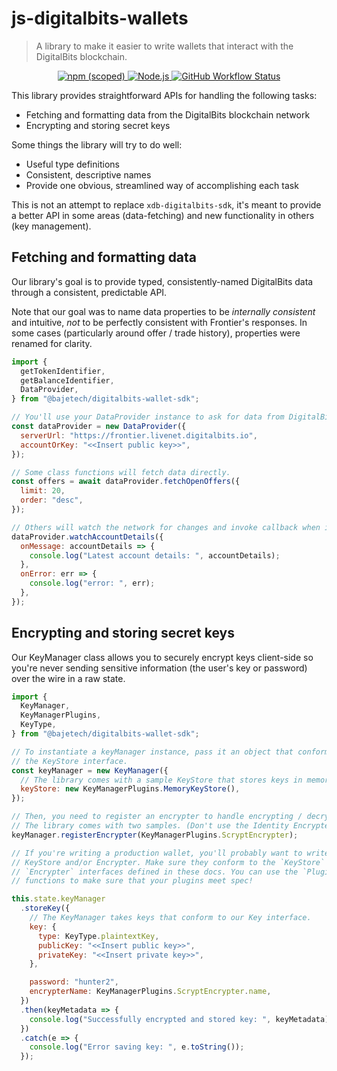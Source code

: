 # js-digitalbits-wallets

> A library to make it easier to write wallets that interact with the DigitalBits blockchain.

<p align="center">
  <a href="https://www.npmjs.com/package/@bajetech/digitalbits-wallet-sdk">
    <img alt="npm (scoped)" src="https://img.shields.io/npm/v/@bajetech/digitalbits-wallet-sdk?style=for-the-badge">
  </a>
  <a href="https://nodejs.org">
    <img alt="Node.js" src="https://img.shields.io/badge/node->=14-yellowgreen?style=for-the-badge&labelColor=000000">
  </a>
  <a href="https://github.com/bajetech/js-digitalbits-wallets/actions/workflows/pipeline.yml">
    <img alt="GitHub Workflow Status" src="https://img.shields.io/github/workflow/status/bajetech/js-digitalbits-wallets/js-digitalbits-wallets%20CI?label=GitHub%20Actions&logo=github&style=for-the-badge">
  </a>
</p>

This library provides straightforward APIs for handling the following tasks:

- Fetching and formatting data from the DigitalBits blockchain network
- Encrypting and storing secret keys

Some things the library will try to do well:

- Useful type definitions
- Consistent, descriptive names
- Provide one obvious, streamlined way of accomplishing each task

This is not an attempt to replace `xdb-digitalbits-sdk`, it's meant to provide a better
API in some areas (data-fetching) and new functionality in others
(key management).

## Fetching and formatting data

Our library's goal is to provide typed, consistently-named DigitalBits data through
a consistent, predictable API.

Note that our goal was to name data properties to be _internally consistent_ and
intuitive, _not_ to be perfectly consistent with Frontier's responses. In some
cases (particularly around offer / trade history), properties were renamed for
clarity.

```js
import {
  getTokenIdentifier,
  getBalanceIdentifier,
  DataProvider,
} from "@bajetech/digitalbits-wallet-sdk";

// You'll use your DataProvider instance to ask for data from DigitalBits.
const dataProvider = new DataProvider({
  serverUrl: "https://frontier.livenet.digitalbits.io",
  accountOrKey: "<<Insert public key>>",
});

// Some class functions will fetch data directly.
const offers = await dataProvider.fetchOpenOffers({
  limit: 20,
  order: "desc",
});

// Others will watch the network for changes and invoke callback when it happens.
dataProvider.watchAccountDetails({
  onMessage: accountDetails => {
    console.log("Latest account details: ", accountDetails);
  },
  onError: err => {
    console.log("error: ", err);
  },
});
```

## Encrypting and storing secret keys

Our KeyManager class allows you to securely encrypt keys client-side so you're
never sending sensitive information (the user's key or password) over the wire
in a raw state.

```js
import {
  KeyManager,
  KeyManagerPlugins,
  KeyType,
} from "@bajetech/digitalbits-wallet-sdk";

// To instantiate a keyManager instance, pass it an object that conforms to
// the KeyStore interface.
const keyManager = new KeyManager({
  // The library comes with a sample KeyStore that stores keys in memory.
  keyStore: new KeyManagerPlugins.MemoryKeyStore(),
});

// Then, you need to register an encrypter to handle encrypting / decrypting keys.
// The library comes with two samples. (Don't use the Identity Encrypter in prod!)
keyManager.registerEncrypter(KeyManagerPlugins.ScryptEncrypter);

// If you're writing a production wallet, you'll probably want to write your own
// KeyStore and/or Encrypter. Make sure they conform to the `KeyStore` and
// `Encrypter` interfaces defined in these docs. You can use the `PluginTesting`
// functions to make sure that your plugins meet spec!

this.state.keyManager
  .storeKey({
    // The KeyManager takes keys that conform to our Key interface.
    key: {
      type: KeyType.plaintextKey,
      publicKey: "<<Insert public key>>",
      privateKey: "<<Insert private key>>",
    },

    password: "hunter2",
    encrypterName: KeyManagerPlugins.ScryptEncrypter.name,
  })
  .then(keyMetadata => {
    console.log("Successfully encrypted and stored key: ", keyMetadata);
  })
  .catch(e => {
    console.log("Error saving key: ", e.toString());
  });
```
